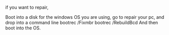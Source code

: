 if you want to repair,

Boot into a disk for the windows OS you are using, go to repair your pc, and drop into a command line
bootrec /Fixmbr
bootrec /RebuildBcd
And then boot into the OS. 

